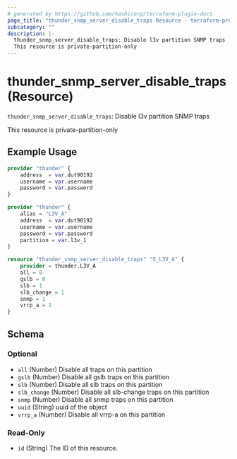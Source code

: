 ```yaml
---
# generated by https://github.com/hashicorp/terraform-plugin-docs
page_title: "thunder_snmp_server_disable_traps Resource - terraform-provider-thunder"
subcategory: ""
description: |-
  thunder_snmp_server_disable_traps: Disable l3v partition SNMP traps
  This resource is private-partition-only
---
```


# thunder_snmp_server_disable_traps (Resource)

`thunder_snmp_server_disable_traps`: Disable l3v partition SNMP traps

This resource is private-partition-only

## Example Usage

```terraform
provider "thunder" {
    address  = var.dut90192
    username = var.username
    password = var.password
}

provider "thunder" {
    alias = "L3V_A"
    address  = var.dut90192
    username = var.username
    password = var.password
    partition = var.l3v_1
}

resource "thunder_snmp_server_disable_traps" "S_L3V_A" {
    provider = thunder.L3V_A
    all = 0
    gslb = 0
    slb = 1
    slb_change = 1
    snmp = 1
    vrrp_a = 1
}
```

<!-- schema generated by tfplugindocs -->
## Schema

### Optional

- `all` (Number) Disable all traps on this partition
- `gslb` (Number) Disable all gslb traps on this partition
- `slb` (Number) Disable all slb traps on this partition
- `slb_change` (Number) Disable all slb-change traps on this partition
- `snmp` (Number) Disable all snmp traps on this partition
- `uuid` (String) uuid of the object
- `vrrp_a` (Number) Disable all vrrp-a on this partition

### Read-Only

- `id` (String) The ID of this resource.


